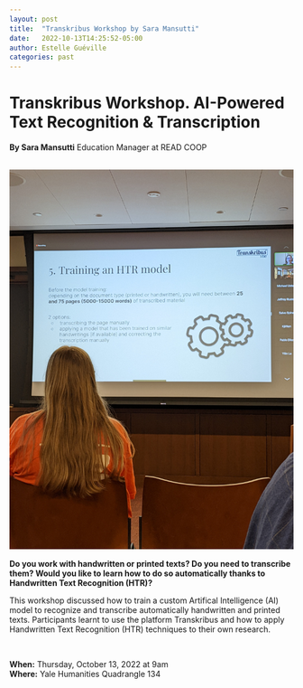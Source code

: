 ```yaml
---
layout: post
title:  "Transkribus Workshop by Sara Mansutti"
date:   2022-10-13T14:25:52-05:00
author: Estelle Guéville
categories: past
---
```


# Transkribus Workshop. AI-Powered Text Recognition & Transcription
**By Sara Mansutti** Education Manager at READ COOP

<br>


<a href="/assets/transkribus/1.jpg" data-lightbox="transkribus" data-title="Transkribus Workshop ©Estelle Guéville">
  <img src="/assets/transkribus/1.jpg" title="Transkribus Workshop ©Estelle Guéville">
</a>

<br>

**Do you work with handwritten or printed texts? Do you need to transcribe them? Would you like to learn how to do so automatically thanks to Handwritten Text Recognition (HTR)?**

This workshop discussed how to train a custom Artifical Intelligence (AI) model to recognize and transcribe automatically handwritten and printed texts. Participants learnt to use the platform Transkribus and how to apply Handwritten Text Recognition (HTR) techniques to their own research.

<br>

**When:** Thursday, October 13, 2022 at 9am  
**Where:** Yale Humanities Quadrangle 134